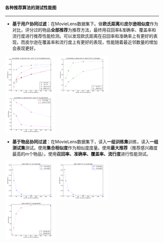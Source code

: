 #### 各种推荐算法的测试性能图
---

* **基于用户协同过滤**：在MovieLens数据集下。做**欧氏距离**和**皮尔逊相似度**作为对比，评分过的物品**全部推荐**为推荐方法，最终用召回率&准确率、覆盖率和流行度进行推荐性能检测。可以发现欧氏距离在召回率和准确率上有更好的表现，而皮尔逊在覆盖率和流行度上有更好的表现，性能随着最近邻数量的增加会表现更好。

<img width="33%" height="33%" src="https://github.com/persistforever/persistforever.github.io/blob/master/tiny_item/recommendation_system/collaborative_filtering_for_python/result/eurclidean%20vs%20pearson%20for%20users-CF%20on%20recall&precision.png?raw=true">
<img width="33%" height="33%" src="https://github.com/persistforever/persistforever.github.io/blob/master/tiny_item/recommendation_system/collaborative_filtering_for_python/result/eurclidean%20vs%20pearson%20for%20users-CF%20on%20coverage.png?raw=true">
<img width="33%" height="33%" src="https://github.com/persistforever/persistforever.github.io/blob/master/tiny_item/recommendation_system/collaborative_filtering_for_python/result/eurclidean%20vs%20pearson%20for%20users-CF%20on%20popularity.png?raw=true">

* **基于物品协同过滤**：在MovieLens数据集下，读入**一组训练集**训练，读入**一组测试集**测试。使用**集合相似度**作为相似度度量。使用**最大推荐**（推荐感兴趣度最高的m个物品）。使用**召回率、准确率、覆盖率、流行度**进行性能测试。

<img width="33%" height="33%" src="https://github.com/persistforever/persistforever.github.io/blob/master/tiny_item/recommendation_system/BICF_for_python/result/basic-item-CF%20on%20coverage.png?raw=true">
<img width="33%" height="33%" src="https://github.com/persistforever/persistforever.github.io/blob/master/tiny_item/recommendation_system/BICF_for_python/result/basic-item-CF%20on%20coverage.png?raw=true">
<img width="33%" height="33%" src="https://github.com/persistforever/persistforever.github.io/blob/master/tiny_item/recommendation_system/BICF_for_python/result/basic-item-CF%20on%20popularity.png?raw=true">
